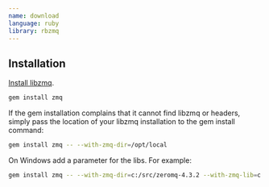```yaml
---
name: download
language: ruby
library: rbzmq
---
```


## Installation

[Install libzmq](https://github.com/zeromq/libzmq).

```bash
gem install zmq
```

If the gem installation complains that it cannot find libzmq or headers, simply pass the location of your libzmq installation to the gem install command:

```bash
gem install zmq -- --with-zmq-dir=/opt/local
```

On Windows add a parameter for the libs. For example:

```bash
gem install zmq -- --with-zmq-dir=c:/src/zeromq-4.3.2 --with-zmq-lib=c:/src/zeromq-4.3.2/src/.libs
```

